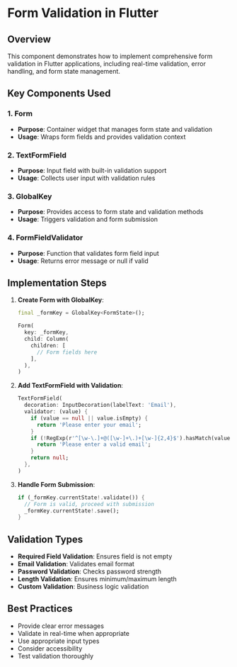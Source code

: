 # Form Validation in Flutter

## Overview
This component demonstrates how to implement comprehensive form validation in Flutter applications, including real-time validation, error handling, and form state management.

## Key Components Used

### 1. Form
- **Purpose**: Container widget that manages form state and validation
- **Usage**: Wraps form fields and provides validation context

### 2. TextFormField
- **Purpose**: Input field with built-in validation support
- **Usage**: Collects user input with validation rules

### 3. GlobalKey<FormState>
- **Purpose**: Provides access to form state and validation methods
- **Usage**: Triggers validation and form submission

### 4. FormFieldValidator
- **Purpose**: Function that validates form field input
- **Usage**: Returns error message or null if valid

## Implementation Steps

1. **Create Form with GlobalKey**:
   ```dart
   final _formKey = GlobalKey<FormState>();
   
   Form(
     key: _formKey,
     child: Column(
       children: [
         // Form fields here
       ],
     ),
   )
   ```

2. **Add TextFormField with Validation**:
   ```dart
   TextFormField(
     decoration: InputDecoration(labelText: 'Email'),
     validator: (value) {
       if (value == null || value.isEmpty) {
         return 'Please enter your email';
       }
       if (!RegExp(r'^[\w-\.]+@([\w-]+\.)+[\w-]{2,4}$').hasMatch(value)) {
         return 'Please enter a valid email';
       }
       return null;
     },
   )
   ```

3. **Handle Form Submission**:
   ```dart
   if (_formKey.currentState!.validate()) {
     // Form is valid, proceed with submission
     _formKey.currentState!.save();
   }
   ```

## Validation Types
- **Required Field Validation**: Ensures field is not empty
- **Email Validation**: Validates email format
- **Password Validation**: Checks password strength
- **Length Validation**: Ensures minimum/maximum length
- **Custom Validation**: Business logic validation

## Best Practices
- Provide clear error messages
- Validate in real-time when appropriate
- Use appropriate input types
- Consider accessibility
- Test validation thoroughly
